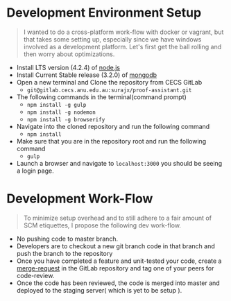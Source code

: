 # Development Environment Setup

> I wanted to do a cross-platform work-flow with docker or vagrant, but that takes some setting up, especially since we have windows involved as a development platform. Let's first get the ball rolling and then worry about optimizations.

* Install LTS version (4.2.4) of [node.js](https://nodejs.org/en/download/)
* Install Current Stable release (3.2.0) of [mongodb](https://www.mongodb.org/downloads#production)
* Open a new terminal and Clone the repository from CECS GitLab
  - `git@gitlab.cecs.anu.edu.au:surajx/proof-assistant.git`
* The following commands in the terminal(command prompt)
  - `npm install -g gulp`
  - `npm install -g nodemon`
  - `npm install -g browserify`
* Navigate into the cloned repository and run the following command
  - `npm install`
* Make sure that you are in the repository root and run the following command
  - `gulp`
* Launch a browser and navigate to `localhost:3000` you should be seeing a login page.

# Development Work-Flow

> To minimize setup overhead and to still adhere to a fair amount of SCM etiquettes, I propose the following dev work-flow.

* No pushing code to master branch.
* Developers are to checkout a new git branch code in that branch and push the branch to the repository
* Once you have completed a feature and unit-tested your code, create a [merge-request](https://gitlab.cecs.anu.edu.au/surajx/proof-assistant/merge_requests) in the GitLab repository and tag one of your peers for code-review.
* Once the code has been reviewed, the code is merged into master and deployed to the staging server( which is yet to be setup ).
